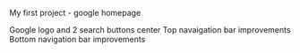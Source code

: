 My first project - google homepage

Google logo and 2 search buttons center
Top navaigation bar improvements
Bottom navigation bar improvements